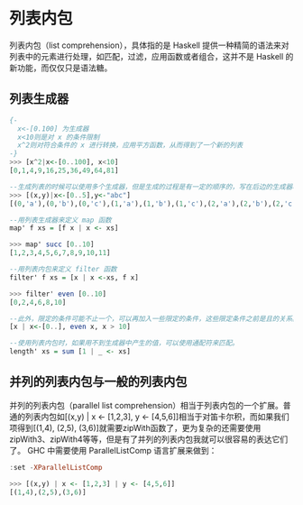 # 列表内包

列表内包（list comprehension），具体指的是 Haskell 提供一种精简的语法来对列表中的元素进行处理，如匹配，过滤，应用函数或者组合，这并不是 Haskell 的新功能，而仅仅只是语法糖。

## 列表生成器

```haskell
{-
  x<-[0.100] 为生成器
  x<10则是对 x 的条件限制
  x^2则对符合条件的 x 进行转换，应用平方函数，从而得到了一个新的列表
-}
>>> [x^2|x<-[0..100], x<10]
[0,1,4,9,16,25,36,49,64,81]

--生成列表的时候可以使用多个生成器，但是生成的过程是有一定的顺序的，写在后边的生成器将会被先遍历。
>>> [(x,y)|x<-[0..5],y<-"abc"]
[(0,'a'),(0,'b'),(0,'c'),(1,'a'),(1,'b'),(1,'c'),(2,'a'),(2,'b'),(2,'c'),(3,'a'),(3,'b'),(3,'c'),(4,'a'),(4,'b'),(4,'c'),(5,'a'),(5,'b'),(5,'c')]

--用列表生成器来定义 map 函数
map' f xs = [f x | x <- xs]

>>> map' succ [0..10]
[1,2,3,4,5,6,7,8,9,10,11]

--用列表内包来定义 filter 函数
filter' f xs = [x | x <-xs, f x]

>>> filter' even [0..10]
[0,2,4,6,8,10]

--此外，限定的条件可能不止一个，可以再加入一些限定的条件，这些限定条件之前是且的关系。
[x | x<-[0..], even x, x > 10]

--使用列表内包时，如果用不到生成器中产生的值，可以使用通配符来匹配。
length' xs = sum [1 | _ <- xs]
```

## 并列的列表内包与一般的列表内包

并列的列表内包（parallel list comprehension）相当于列表内包的一个扩展。普通的列表内包如[(x,y) | x <- [1,2,3], y <- [4,5,6]]相当于对笛卡尔积，而如果我们项得到[(1,4),  (2,5), (3,6)]就需要zipWith函数了，更为复杂的还需要使用zipWith3、zipWith4等等，但是有了并列的列表内包我就可以很容易的表达它们了。  GHC 中需要使用 ParallelListComp 语言扩展来做到：

```haskell
:set -XParallelListComp

>>> [(x,y) | x <- [1,2,3] | y <- [4,5,6]]
[(1,4),(2,5),(3,6)]
```

